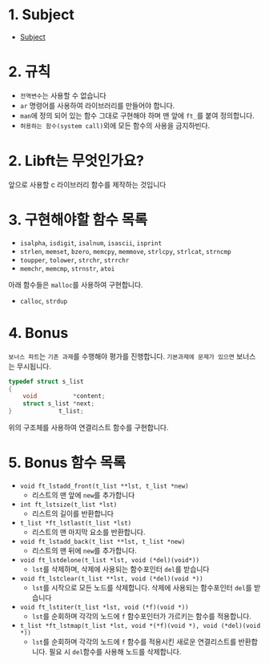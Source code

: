 # 1. Subject
- [Subject](https://github.com/hotkimho/42cursus/blob/master/libft/reference/libft_subject.pdf)

# 2. 규칙
- `전역변수`는 사용할 수 없습니다
- `ar` 명령어를 사용하여 라이브러리를 만들어야 합니다.
- `man`에 정의 되어 있는 함수 그대로 구현해야 하며 맨 앞에 `ft_`를 붙여 정의합니다.
- `허용하는 함수(system call)`외에 모든 함수의 사용을 금지하빈다.
# 2. Libft는 무엇인가요?
앞으로 사용할 c 라이브러리 함수를 제작하는 것입니다

# 3. 구현해야할 함수 목록
- `isalpha`, `isdigit`, `isalnum`, `isascii`, `isprint`
- `strlen`, `memset`, `bzero`, `memcpy`, `memmove`, `strlcpy`, `strlcat`, `strncmp`
- `toupper`, `tolower`, `strchr`, `strrchr`
- `memchr`, `memcmp`, `strnstr`, `atoi`

아래 함수들은 `malloc`를 사용하여 구현합니다.
- `calloc`, `strdup`

# 4. Bonus
`보너스 파트`는 `기존 과제`를 수행해야 평가를 진행합니다. `기본과제에 문제가 있으면` 보너스는 무시됩니다.

```c
typedef struct s_list
{
    void          *content;
    struct s_list *next;
}             t_list;
```
위의 구조체를 사용하여 연결리스트 함수를 구현합니다.

# 5. Bonus 함수 목록
- `void ft_lstadd_front(t_list **lst, t_list *new)`
  - 리스트의 맨 앞에 `new`를 추가합니다
- `int ft_lstsize(t_list *lst)`
  - 리스트의 길이를 반환합니다
- `t_list *ft_lstlast(t_list *lst)`
  - 리스트의 맨 마지막 요소를 반환합니다.
- `void ft_lstadd_back(t_list **lst, t_list *new)`
  - 리스트의 맨 뒤에 `new`를 추가합니다.
- `void ft_lstdelone(t_list *lst, void (*del)(void*))`
  - `lst`를 삭제하며, 삭제에 사용되는 함수포인터 `del`를 받습니다
- `void ft_lstclear(t_list **lst, void (*del)(void *))`
  - `lst`를 시작으로 모든 노드를 삭제합니다. 삭제에 사용되는 함수포인터 `del`를 받습니다
- `void ft_lstiter(t_list *lst, void (*f)(void *))`
  - `lst`를 순회하며 각각의 노드에 `f` 함수포인터가 가르키는 함수를 적용합니다.
- `t_list *ft_lstmap(t_list *lst, void *(*f)(void *), void (*del)(void *))`
  - `lst`를 순회하며 각각의 노드에 `f` 함수를 적용시킨 새로운 연결리스트를 반환합니다. 필요 시 `del`함수를 사용해 노드를 삭제합니다.
